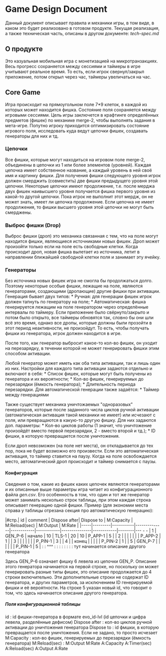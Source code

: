 # Game Design Document #
Данный документ описывает правила и механики игры, в том виде, в каком это будет реализовано в готовом продукте. Текущая реализация, а также техническая часть, описаны в другом документе: *tech-spec.md*

## О продукте ##
Это казуальная мобильная игра с монетизацией на микротранзакциях. Весь прогресс сохраняется между сессиями и таймеры в игре учитывают реальное время. То есть, если игрок свернул/закрыл приложение, потом открыл через час, таймеры увеличаться на час.

## Core Game ## 
Игра происходит на прямоугольном поле 7*9 клеток, в каждой из которых может находится фишка.  Состояние поля сохраняется между игровыми сессиями.
Цель игры заключется в крафтинге определённых предметов (фишек) по механике merge-2, чтобы выполнять задания в мета-игре. Попутно игроку приходится оптимизировать состояние игрового поля, исследовать куда ведут цепочки фишек, создавать генераторы для них и тд.

### Цепочки ###
Все фишки, которые могут находиться на игровом поле merge-2, объединены в цепочки из 1 или более элементов (уровней). Каждая цепочка имеет собственное название, а каждый уровень в ней своё имя и картинку фишки. Для получения фишки следующего уровня игрок должен смерджить (совместить) две фишки предыдущего уровня этой цепочки. 
Некоторые цепочки имеют продолжение, т.е. после мерджа двух фишек наивысшего уровня получается фишка первого уровня из какой-то другой цепочки. Пока игрок не выполнит этот мердж, он не может знать, имеет ли цепочка продолжение.
Если цепочка не имеет продолжения, то фишки высшего уровня этой цепочки не могут быть смерджены.

### Выброс фишки (Drop) ###
Выброс фишки (дроп) это механика связанная с тем, что на поле могут находится фишки, являющиеся источниками новых фишек. Дроп может произойти только если на поле есть свободные клетки. 
Когда происходит дроп, новая фишка вылетает из источника, летит в направлении ближайшей свободной клетки поля и занимает эту ячейку.

### Генераторы ###
Без источника новых фишек игра не смогла бы продолжаться долго. Поэтому некоторые особые фишки, лежащие на поле, являются генераторами, создающими (дропающие) другие фишки при активации. Генерация бывает двух типов:
    * Ручная: для генерации фишек игрок должен тапнуть по генератору на поле;
    * Автоматическая: фишка генерируется лежащим на поле генератором через определённые интервалы по таймеру.
     Если приложение было свёрнуто/закрыто и потом было открыто, все таймеры обновятся так, словно бы они шли всё это время, однако все дропы, которые должны были прозойти в этот период неактивности, не произойдут. То есть, чтобы получать фишки  из генератора, игрок должен находится в игре.

После того, как генератор выбросит какое-то кол-во фишек, он уходит на перезарядку, в течении которой не может генерировать фишки этим способом активации.

Любой генератор может иметь как оба типа активации, так и лишь один из них. Настройки для каждого типа активации задаются отдельно и включают в себя:
    * Список фишек, которые могут быть получены из генератора и их вероятности;
    * Кол-во фишек, генерируемых до перезарядки (ёмкость генератора);
    * Длительность периода перезарядки.
Для автоматической генерации также задаётся:
    * Таймер между генерациями

Также существует механика уничтожаемых "одноразовых" генераторов, которые после заданного числа циклов ручной активации (автоматическая активация такой механики не имеет) или исчезают с поля, или превращаются в какую-то другую фишку. Для них задаются доп. параметры:
    * Кол-во циклов работы (1 значит, что уничтожение произойдёт вместо первой перезарядки, 2 - вместо второй и тд.);
    * ID фишки, в которую превращается после уничтожения.

Если дроп невозможен (на поле нет места), он откладывается до тех пор, пока не будет возможно его произвести. Если это автоматическая активация, то таймер ставится на паузу. Когда на поле освобождается место, автоматический дроп происходит и таймер снимается с паузы.

#### Конфигурация ####
Сведения о том, какие из фишек каких цепочек являются генераторами и их описанные выше параметры игра читает из конфигурационного файла *gen.csv*. Его особенность в том, что один и тот же генератор может занимать несколько строк таблицы, при этом каждая строка описывает генерацию одной фишки. Пример (для экономии места справа у таблицы отрезана секция про автоматическую генерацию):

|#стр.| id      | comment   | Dispose after| Dispose to | M:Capacity | M:Reload(sec) | M:Output   | M:Rate |
|-----|---------|-----------|--------------|------------|------------|---------------|------------|--------|--- -  -
|   1 | GEN_P-6 | начало    |           10 | TLS-1      | 20         | 10            | P_APP-1    |      5 |
|   2 |         |           |              |            |            |               | P_APP-2    |      1 |
|   3 |         |           |              |            |            |               | P_PIN-1    |      3 |
|   4 |         | конец     |              |            |            |               | P_PIN-2    |      1 |
|   5 | GEN_P-7 |           |              |            |            |               | P_PIN-1    |      5 |
:     :  ^^^    :           :              :            :            :               :            :        :
          тут начинается описание другого генератора

Здесь GEN_P-6 означает фишку 6 левела из цепочки GEN_P. Описание этого генератора начинается на первой строке, но поскольку он может генерировать разные типы фишек, это описание продолжается до 4 строки включительно. Эти дополнительные строки не содержат ID генератора, и других параметров, за исключением ID генерируемой фишки и её вероятности. На строке 5 указан новый id, что говорит о том, что здесь начинается описание другого генератора.

##### Поля конфигурационной таблицы #####
id              : id фишки-генератора в формате evo_id-lvl (id цепочки и цифра левела, разделённые дефисом)
Dispose after   : кол-во циклов ручной активации до уничтожения генератора
Dispose to      : id фмшки, в которую превращается после уничтожения. Если не задано, то просто исчезает
M:Capacity      : кол-во фишек, генерируемых до перезарядки (ёмкость генератора)
M:Reload(sec)   : 
M:Output
M:Rate
A:Capacity
A:Timer(sec)
A:Reload(sec)
A:Output
A:Rate

